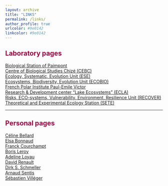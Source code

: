 ```yaml
---
layout: archive
title: "LINKS"
permalink: /links/
author_profile: true
urlcolor: #9e0142
linkcolor: #9e0142
---
```

<style> body {text-align: justify} </style> <!-- Justify text. -->

## <span style="color:#9e0142">**Laboratory pages**</span>
<a href="https://paimpont.univ-rennes1.fr/" target="_blank">Biological Station of Paimpont</a>  
<a href="https://www.cebc.cnrs.fr/" target="_blank">Centre of Biological Studies Chizé (CEBC)</a>  
<a href="https://www.ese.universite-paris-saclay.fr/en/homepage/" target="_blank">Ecology, Systematic, Evolution Unit (ESE)</a>  
<a href="https://ecobio.univ-rennes1.fr/" target="_blank">Ecosystems, Biodiversity, Evolution Unit (ECOBIO)</a>  
<a href="https://www.institut-polaire.fr/language/fr/" target="_blank">French Polar Institute Paul-Emile Victor</a>  
<a href="https://professionnels.ofb.fr/fr/pole-ecla-ecosystemes-lacustres" target="_blank">Research & Development center “Lake Ecosystems” (ECLA)</a>   
<a href="https://www6.paca.inrae.fr/recover/" target="_blank">Risks, ECO-systems, Vulnerability, Environment, Resilience Unit (RECOVER)</a>  
<a href="https://sete-moulis-cnrs.fr/fr/" target="_blank">Theoretical and Experimental Ecology Station (SETE)</a>

------

## <span style="color:#9e0142">**Personal pages**</span>
<a href="https://celinebellard.wordpress.com/" target="_blank">Céline Bellard</a>  
<a href="https://elsabonnaud.fr/" target="_blank">Elsa Bonnaud</a>  
<a href="https://www.biodiversitydynamics.fr/" target="_blank">Franck Courchampt</a>  
<a href="http://borisleroy.com/" target="_blank">Boris Leroy</a>  
<a href="http://www.adeline-loyau.net/" target="_blank">Adeline Loyau</a>  
<a href="https://www.iufrance.fr/les-membres-de-liuf/membre/1660-david-renault.html" target="_blank">David Renault</a>  
<a href="http://dirk.die-schmellers.de/Publications/publications_new.htm" target="_blank">Dirk S. Schmeller</a>  
<a href="https://arnaudsentis.com/" target="_blank">Arnaud Sentis</a>  
<a href="http://villeger.sebastien.free.fr/" target="_blank">Sébastien Villéger</a>  
